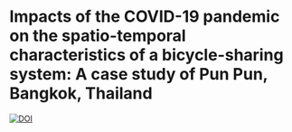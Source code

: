 # Impacts of the COVID-19 pandemic on the spatio-temporal characteristics of a bicycle-sharing system: A case study of Pun Pun, Bangkok, Thailand


[![DOI](https://zenodo.org/badge/505707457.svg)](https://zenodo.org/badge/latestdoi/505707457)

